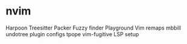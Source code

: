# nvim

Harpoon
Treesitter
Packer
Fuzzy finder
Playground
Vim remaps
mbbill undotree
plugin configs
tpope vim-fugitive
LSP setup
